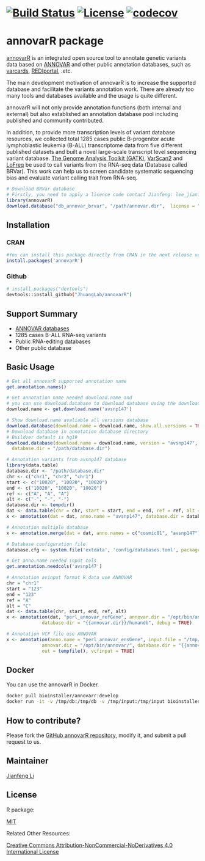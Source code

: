 # [![Build Status](https://travis-ci.org/JhuangLab/annovarR.svg)](https://travis-ci.org/JhuangLab/annovarR) [![License](https://img.shields.io/badge/license-MIT-brightgreen.svg?style=flat)](https://en.wikipedia.org/wiki/MIT_License) [![codecov](https://codecov.io/github/JhuangLab/annovarR/branch/master/graphs/badge.svg)](https://codecov.io/github/JhuangLab/annovarR) 

annovarR package
==============
[annovarR](https://github.com/JhuangLab/annovarR) is an integrated open source tool to annotate genetic variants data based on [ANNOVAR](http://annovar.openbioinformatics.org/en/latest/) and other public annotation databases, such as [varcards](http://varcards.biols.ac.cn/), [REDIportal](http://srv00.recas.ba.infn.it/atlas/), .etc. 

The main development motivation of annovarR is to increase the supported database and facilitate the variants annotation work. There are already too many tools and databases available and the usage is quite different.

annovarR will not only provide annotation functions (both internal and external) but also established an annotation database pool including published and community contributed.

In addition, to provide more transcription levels of variant database resources, we collected total 1285 cases public B-progenitor acute lymphoblastic leukemia (B-ALL) transcriptome data from five different published datasets and built a novel large-scale transcript level sequencing variant database. [The Genome Analysis Toolkit (GATK)](https://software.broadinstitute.org/gatk/), [VarScan2](http://massgenomics.org/varscan) and [LoFreq](http://csb5.github.io/lofreq/) be used to call variants from the RNA-seq data (Database called BRVar). This work can help us to screen candidate systematic sequencing bias and evaluate variant calling trait from RNA-seq.

```r
# Download BRVar database
# Firstly, you need to apply a licence code contact Jianfeng: lee_jianfeng@sjtu.edu.cn
library(annovarR)
download.database("db_annovar_brvar", "/path/annovar.dir",  license = "licence_code")
```

## Installation

### CRAN
``` r
#You can install this package directly from CRAN in the next release version (from within R):
install.packages('annovarR')
```

### Github
``` bash
# install.packages("devtools")
devtools::install_github("JhuangLab/annovarR")
```

## Support Summary

-   [ANNOVAR databases](http://annovar.openbioinformatics.org/en/latest/)
-   1285 cases B-ALL RNA-seq variants 
-   Public RNA-editing databases
-   Other public database

## Basic Usage

```r
# Get all annovarR supported annotation name
get.annotation.names()

# Get annotation name needed download.name and 
# you can use download.database to download database using the download.name.
download.name <- get.download.name('avsnp147')

# Show download.name avaliable all versions database
download.database(download.name = download.name, show.all.versions = TRUE)
# Download database in annotation database directory
# Buildver default is hg19
download.database(download.name = download.name, version = "avsnp147", buildver = "hg19", 
  database.dir = "/path/database.dir")

# Annotation variants from avsnp147 database
library(data.table)
database.dir <- "/path/database.dir"
chr <- c("chr1", "chr2", "chr1")
start <- c("10020", "10020", "10020")
end <- c("10020", "10020", "10020")
ref <- c("A", "A", "A")
alt <- c("-", "-", "-")
database.dir <- tempdir()
dat <- data.table(chr = chr, start = start, end = end, ref = ref, alt = alt)
x <- annotation(dat = dat, anno.name = "avsnp147", database.dir = database.dir)

# Annotation multiple database
x <- annotation.merge(dat = dat, anno.names = c("cosmic81", "avsnp147"), database.dir = database.dir)

# Database configuration file
database.cfg <- system.file('extdata', 'config/databases.toml', package = "annovarR")

# Get anno.name needed input cols
get.annotation.needcols('avsnp147')

# Annotation avinput format R data use ANNOVAR
chr = "chr1"
start = "123"
end = "123"
ref = "A"
alt = "C"
dat <- data.table(chr, start, end, ref, alt)
x <- annotation(dat, "perl_annovar_refGene", annovar.dir = "/opt/bin/annovar", 
             database.dir = "{{annovar.dir}}/humandb", debug = TRUE)

# Annotation VCF file use ANNOVAR
x <- annotation(anno.name = "perl_annovar_ensGene", input.file = "/tmp/test.vcf",
             annovar.dir = "/opt/bin/annovar/", database.dir = "{{annovar.dir}}/humandb", 
             out = tempfile(), vcfinput = TRUE)
```

## Docker

You can use the annovarR in Docker.

```bash
docker pull bioinstaller/annovarr:develop
docker run -it -v /tmp/db:/tmp/db -v /tmp/input:/tmp/input bioinstaller/annovarr:develop R
```

## How to contribute?

Please fork the [GitHub annovarR repository](https://github.com/JhuangLab/annovarR), modify it, and submit a pull request to us. 

## Maintainer

[Jianfeng Li](https://github.com/Miachol)

## License

R package:

[MIT](https://en.wikipedia.org/wiki/MIT_License)

Related Other Resources:

[Creative Commons Attribution-NonCommercial-NoDerivatives 4.0 International License](https://creativecommons.org/licenses/by-nc-nd/4.0/)

